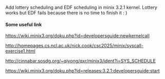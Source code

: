 Add lottery scheduling and EDF scheduling in minix 3.2.1 kernel.
Lottery works but EDF fails because there is no time to finish it : )

#### Some useful link
https://wiki.minix3.org/doku.php?id=developersguide:newkernelcall

http://homepages.cs.ncl.ac.uk/nick.cook/csc2025/minix/syscall-exercise1.html

http://cinnabar.sosdg.org/~qiyong/qxr/minix3/ident?i=SYS_SCHEDULE

https://wiki.minix3.org/doku.php?id=releases:3.2.1:developersguide:start

